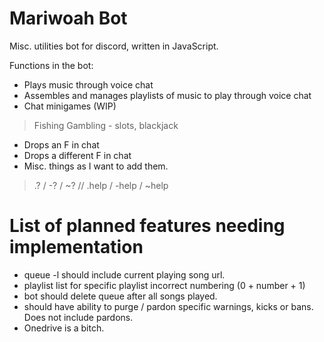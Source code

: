 # Mariwoah Bot

Misc. utilities bot for discord, written in JavaScript.

Functions in the bot:

* Plays music through voice chat
* Assembles and manages playlists of music to play through voice chat
* Chat minigames (WIP)

> Fishing
> Gambling - slots, blackjack

* Drops an F in chat
* Drops a different F in chat
* Misc. things as I want to add them.

> .? / -? / ~? // .help / -help / ~help

# List of planned features needing implementation

* queue -l should include current playing song url.
* playlist list for specific playlist incorrect numbering (0 + number + 1)
* bot should delete queue after all songs played. 
* should have ability to purge / pardon specific warnings, kicks or bans. Does not include pardons.
* Onedrive is a bitch.